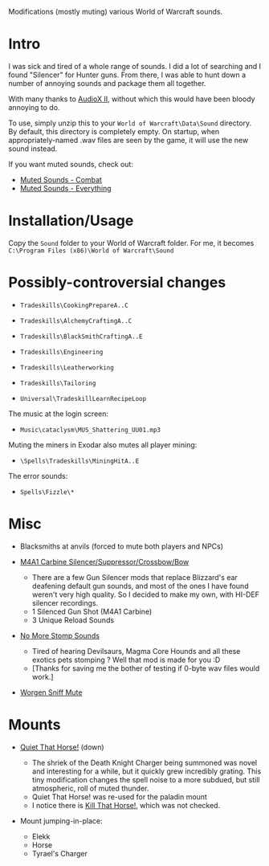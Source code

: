 Modifications (mostly muting) various World of Warcraft sounds.


# Intro

I was sick and tired of a whole range of sounds.  I did a lot of searching and I found "Silencer" for Hunter guns.  From there, I was able to hunt down a number of annoying sounds and package them all together.

With many thanks to [AudioX II](https://wow.curseforge.com/addons/audiox/), without which this would have been bloody annoying to do.

To use, simply unzip this to your `World of Warcraft\Data\Sound` directory.  By default, this directory is completely empty.  On startup, when appropriately-named .wav files are seen by the game, it will use the new sound instead.

If you want muted sounds, check out:

  - [Muted Sounds - Combat](http://www.wowinterface.com/downloads/info18781)
  - [Muted Sounds - Everything](http://www.wowinterface.com/downloads/info18782)


# Installation/Usage

Copy the `Sound` folder to your World of Warcraft folder.  For me, it becomes `C:\Program Files (x86)\World of Warcraft\Sound`


# Possibly-controversial changes

- `Tradeskills\CookingPrepareA..C`
- `Tradeskills\AlchemyCraftingA..C`
- `Tradeskills\BlackSmithCraftingA..E`
- `Tradeskills\Engineering`
- `Tradeskills\Leatherworking`
- `Tradeskills\Tailoring`

- `Universal\TradeskillLearnRecipeLoop`

The music at the login screen:

- `Music\cataclysm\MUS_Shattering_UU01.mp3`

Muting the miners in Exodar also mutes all player mining:

- `\Spells\Tradeskills\MiningHitA..E`

The error sounds:

- `Spells\Fizzle\*`


# Misc

- Blacksmiths at anvils (forced to mute both players and NPCs)

- [M4A1 Carbine Silencer/Suppressor/Crossbow/Bow](https://wow.curseforge.com/addons/m4a1-carbine-silencersuppressor/)
  -  There are a few Gun Silencer mods that replace Blizzard's ear deafening default gun sounds, and most of the ones I have found weren't very high quality. So I decided to make my own, with HI-DEF silencer recordings. 
  -  1 Silenced Gun Shot (M4A1 Carbine)
  -  3 Unique Reload Sounds 

- [No More Stomp Sounds](https://wow.curseforge.com/addons/nmss/)
  -  Tired of hearing Devilsaurs, Magma Core Hounds and all these exotics pets stomping ? Well that mod is made for you :D
  -  [Thanks for saving me the bother of testing if 0-byte wav files would work.]

- [Worgen Sniff Mute](http://wowinterface.com/downloads/info18989)


# Mounts

- [Quiet That Horse!](http://wow.curse.com/downloads/wow-addons/details/qth.aspx) (down)
  -  The shriek of the Death Knight Charger being summoned was novel and interesting for a while, but it quickly grew incredibly grating. This tiny modification changes the spell noise to a more subdued, but still atmospheric, roll of muted thunder.
  -  Quiet That Horse! was re-used for the paladin mount
  -  I notice there is [Kill That Horse!](https://www.curseforge.com/projects/19772/), which was not checked.

- Mount jumping-in-place:
  - Elekk
  - Horse
  - Tyrael's Charger
